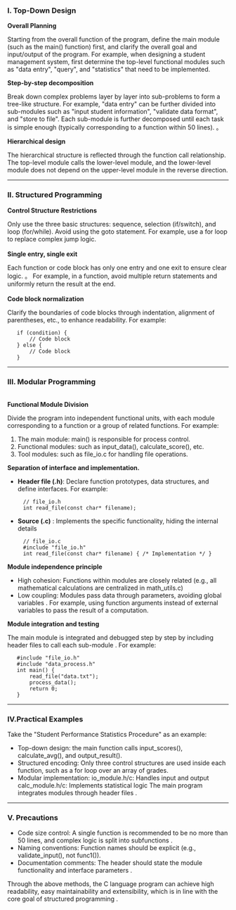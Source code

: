 ### I. Top-Down Design&#x20;

**Overall Planning**

Starting from the overall function of the program, define the main module (such as the main() function) first, and clarify the overall goal and input/output of the program. For example, when designing a student management system, first determine the top-level functional modules such as "data entry", "query", and "statistics" that need to be implemented.

**Step-by-step decomposition**&#x20;

Break down complex problems layer by layer into sub-problems to form a tree-like structure. For example, "data entry" can be further divided into sub-modules such as "input student information", "validate data format", and "store to file".  Each sub-module is further decomposed until each task is simple enough (typically corresponding to a function within 50 lines). 。

**Hierarchical design**&#x20;

The hierarchical structure is reflected through the function call relationship. The top-level module calls the lower-level module, and the lower-level module does not depend on the upper-level module in the reverse direction.&#x20;

***

### II. Structured Programming

**Control Structure Restrictions**

Only use the three basic structures: sequence, selection (if/switch), and loop (for/while). Avoid using the goto statement. For example, use a for loop to replace complex jump logic. \
\
**Single entry, single exit**

Each function or code block has only one entry and one exit to ensure clear logic. 。 For example, in a function, avoid multiple return statements and uniformly return the result at the end. \
\
**Code block normalization**

Clarify the boundaries of code blocks through indentation, alignment of parentheses, etc., to enhance readability.  For example:

```
   if (condition) {  
       // Code block  
   } else {  
       // Code block  
   }  

```

***

### III. Modular Programming

\
**Functional Module Division**

Divide the program into independent functional units, with each module corresponding to a function or a group of related functions. For example:

1.  The main module: main() is responsible for process control.
2.  Functional modules: such as input\_data(), calculate\_score(), etc.
3.  Tool modules: such as file\_io.c for handling file operations.

**Separation of interface and implementation.**&#x20;

*   **Header file (.h)**: Declare function prototypes, data structures, and define interfaces.  For example:

```
     // file_io.h  
     int read_file(const char* filename);  

```

*   **Source (.c)** : Implements the specific functionality, hiding the internal details

```
     // file_io.c  
     #include "file_io.h"  
     int read_file(const char* filename) { /* Implementation */ }  

```

**Module independence principle**

*   High cohesion: Functions within modules are closely related (e.g., all mathematical calculations are centralized in math\_utils.c)&#x20;
*   Low coupling: Modules pass data through parameters, avoiding global variables . For example, using function arguments instead of external variables to pass the result of a computation.

**Module integration and testing**

The main module is integrated and debugged step by step by including header files to call each sub-module . For example:

```
   #include "file_io.h"  
   #include "data_process.h"  
   int main() {  
       read_file("data.txt");  
       process_data();  
       return 0;  
   }  

```

***

### Ⅳ.Practical Examples&#x20;

Take the "Student Performance Statistics Procedure" as an example:

*   Top-down design: the main function calls input\_scores(), calculate\_avg(), and output\_result().
*   Structured encoding: Only three control structures are used inside each function, such as a for loop over an array of grades.&#x20;
*   Modular implementation: io\_module.h/c: Handles input and output calc\_module.h/c: Implements statistical logic The main program integrates modules through header files .&#x20;

***

### V. Precautions&#x20;

*   Code size control: A single function is recommended to be no more than 50 lines, and complex logic is split into subfunctions .&#x20;
*   Naming conventions: Function names should be explicit (e.g., validate\_input(), not func1()).&#x20;
*   Documentation comments: The header should state the module functionality and interface parameters .&#x20;

Through the above methods, the C language program can achieve high readability, easy maintainability and extensibility, which is in line with the core goal of structured programming .
